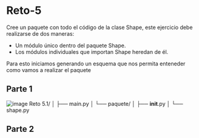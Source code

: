 # Reto-5
Cree un paquete con todo el código de la clase Shape, este ejercicio debe realizarse de dos maneras: 
- Un módulo único dentro del paquete Shape. 
- Los módulos individuales que importan Shape heredan de él.

Para esto iniciamos generando un esquema que nos permita enteneder como vamos a realizar el paquete

## Parte 1

![image](https://github.com/user-attachments/assets/66dd8051-921b-41d5-bab8-46caf575bf2b)
Reto 5.1/
│
├── main.py
│
└── paquete/
    │
    ├── __init__.py
    │
    └── shape.py

## Parte 2
